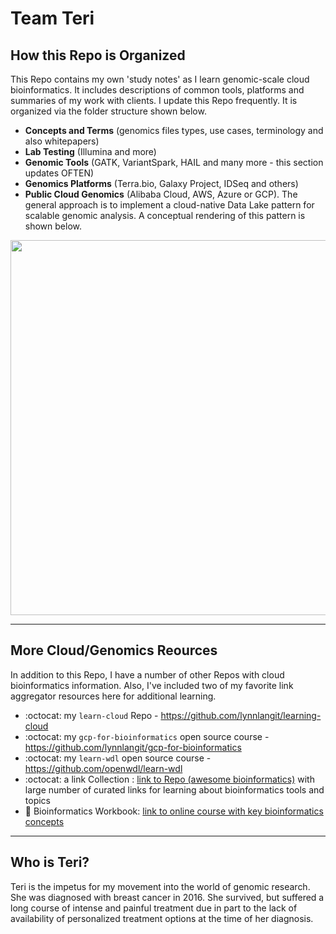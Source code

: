 # Team Teri


## How this Repo is Organized

This Repo contains my own 'study notes' as I learn genomic-scale cloud bioinformatics. It includes descriptions of common tools, platforms and summaries of my work with clients. I update this Repo frequently. It is organized via the folder structure shown below.

- **Concepts and Terms** (genomics files types, use cases, terminology and also whitepapers)
- **Lab Testing** (Illumina and more)
- **Genomic Tools** (GATK, VariantSpark, HAIL and many more - this section updates OFTEN)
- **Genomics Platforms** (Terra.bio, Galaxy Project, IDSeq and others)
- **Public Cloud Genomics** (Alibaba Cloud, AWS, Azure or GCP). The general approach is to implement a cloud-native Data Lake pattern for scalable genomic analysis. A conceptual rendering of this pattern is shown below.

<img src="https://github.com/lynnlangit/gcp-for-bioinformatics/blob/master/images/data-lake.png" width=600>

---

## More Cloud/Genomics Reources

In addition to this Repo, I have a number of other Repos with cloud bioinformatics information. Also, I've included two of my favorite link aggregator resources here for additional learning.

- :octocat: my `learn-cloud` Repo - https://github.com/lynnlangit/learning-cloud
- :octocat: my `gcp-for-bioinformatics` open source course - https://github.com/lynnlangit/gcp-for-bioinformatics
- :octocat: my `learn-wdl` open source course - https://github.com/openwdl/learn-wdl
- :octocat: a link Collection : [link to Repo (awesome bioinformatics)](https://github.com/openbiox/awosome-bioinformatics) with large number of curated links for learning about bioinformatics tools and topics
- :book: Bioinformatics Workbook: [link to online course with key bioinformatics concepts](https://bioinformaticsworkbook.org/)

---

## Who is Teri?

Teri is the impetus for my movement into the world of genomic research. She was diagnosed with breast cancer in 2016. She survived, but suffered a long course of intense and painful treatment due in part to the lack of availability of personalized treatment options at the time of her diagnosis.
